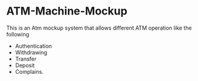 # ATM-Machine-Mockup
This is an Atm mockup system that allows different ATM operation
like the following
* Authentication
* Withdrawing
* Transfer
* Deposit
* Complains.
